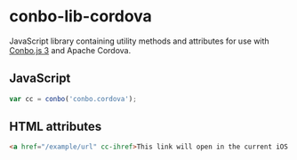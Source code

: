 conbo-lib-cordova
=================

JavaScript library containing utility methods and attributes for use with [Conbo.js 3](https://github.com/mesmotronic/conbo-js/releases) and Apache Cordova.

JavaScript
----------

```javascript
var cc = conbo('conbo.cordova');
```

HTML attributes
---------------

```html
<a href="/example/url" cc-ihref>This link will open in the current iOS WebView instead of Safari!</a>
```
